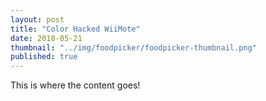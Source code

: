 ```yaml
---
layout: post
title: "Color Hacked WiiMote"
date: 2018-05-21
thumbnail: "../img/foodpicker/foodpicker-thumbnail.png"
published: true
---
```


This is where the content goes!
